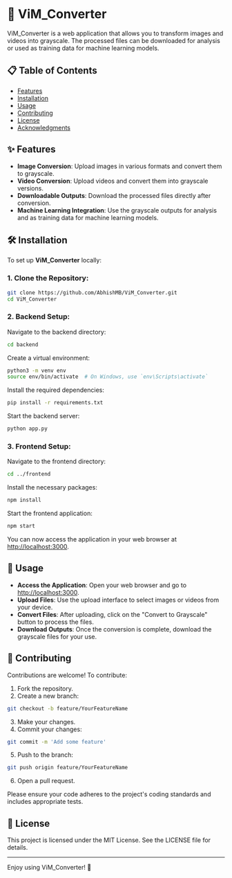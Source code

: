 # 🎨 ViM_Converter

ViM_Converter is a web application that allows you to transform images and videos into grayscale. The processed files can be downloaded for analysis or used as training data for machine learning models.

## 📋 Table of Contents
- [Features](#✨-features)
- [Installation](#🛠️-installation)
- [Usage](#🚀-usage)
- [Contributing](#🤝-contributing)
- [License](#📄-license)
- [Acknowledgments](#🙏-acknowledgments)

## ✨ Features
- **Image Conversion**: Upload images in various formats and convert them to grayscale.
- **Video Conversion**: Upload videos and convert them into grayscale versions.
- **Downloadable Outputs**: Download the processed files directly after conversion.
- **Machine Learning Integration**: Use the grayscale outputs for analysis and as training data for machine learning models.

## 🛠️ Installation

To set up **ViM_Converter** locally:

### 1. Clone the Repository:

```bash
git clone https://github.com/AbhishMB/ViM_Converter.git
cd ViM_Converter
```

### 2. Backend Setup:

Navigate to the backend directory:

```bash
cd backend
```

Create a virtual environment:

```bash
python3 -m venv env
source env/bin/activate  # On Windows, use `env\Scripts\activate`
```

Install the required dependencies:

```bash
pip install -r requirements.txt
```

Start the backend server:

```bash
python app.py
```

### 3. Frontend Setup:

Navigate to the frontend directory:

```bash
cd ../frontend
```

Install the necessary packages:

```bash
npm install
```

Start the frontend application:

```bash
npm start
```

You can now access the application in your web browser at [http://localhost:3000](http://localhost:3000).

## 🚀 Usage

- **Access the Application**: Open your web browser and go to [http://localhost:3000](http://localhost:3000).
- **Upload Files**: Use the upload interface to select images or videos from your device.
- **Convert Files**: After uploading, click on the "Convert to Grayscale" button to process the files.
- **Download Outputs**: Once the conversion is complete, download the grayscale files for your use.

## 🤝 Contributing

Contributions are welcome! To contribute:

1. Fork the repository.
2. Create a new branch:

```bash
git checkout -b feature/YourFeatureName
```

3. Make your changes.
4. Commit your changes:

```bash
git commit -m 'Add some feature'
```

5. Push to the branch:

```bash
git push origin feature/YourFeatureName
```

6. Open a pull request.

Please ensure your code adheres to the project's coding standards and includes appropriate tests.

## 📄 License

This project is licensed under the MIT License. See the LICENSE file for details.


---

Enjoy using ViM_Converter! 🎨

